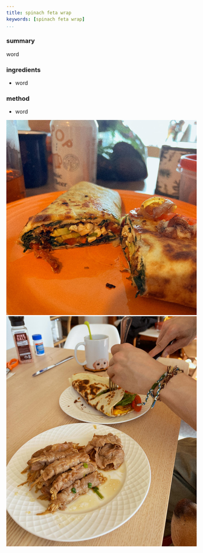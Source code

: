 ```yaml
---
title: spinach feta wrap
keywords: [spinach feta wrap]
...
```


### summary
word

### ingredients
- word

### method
- word

![](img/11.jpg)
![different font, plus an enoki shoutout](img/12.jpg)
